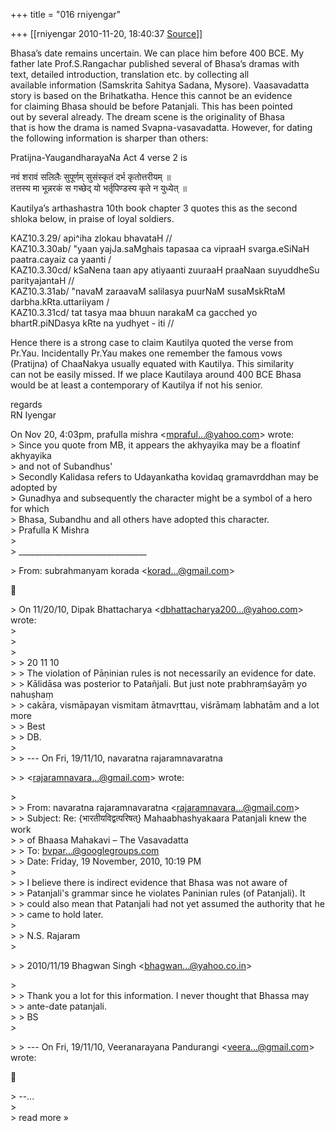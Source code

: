 +++
title = "016 rniyengar"

+++
[[rniyengar	2010-11-20, 18:40:37 [Source](https://groups.google.com/g/bvparishat/c/8qccy33BzDY)]]



Bhasa’s date remains uncertain. We can place him before 400 BCE. My  
father late Prof.S.Rangachar published several of Bhasa’s dramas with  
text, detailed introduction, translation etc. by collecting all  
available information (Samskrita Sahitya Sadana, Mysore). Vaasavadatta  
story is based on the Brihatkatha. Hence this cannot be an evidence  
for claiming Bhasa should be before Patanjali. This has been pointed  
out by several already. The dream scene is the originality of Bhasa  
that is how the drama is named Svapna-vasavadatta. However, for dating  
the following information is sharper than others:

Pratijna-YaugandharayaNa Act 4 verse 2 is

नवं शरावं सलिलैः सुपूर्णम् सुसंस्कृतं दर्भ कृतोत्तरीयम् ॥  
तत्तस्य मा भून्नरकं स गच्छेद् यो भर्तृपिण्डस्य कृते न युध्येत् ॥

Kautilya’s arthashastra 10th book chapter 3 quotes this as the second  
shloka below, in praise of loyal soldiers.

KAZ10.3.29/ api^iha zlokau bhavataH //  
KAZ10.3.30ab/ "yaan yajJa.saMghais tapasaa ca vipraaH svarga.eSiNaH  
paatra.cayaiz ca yaanti /  
KAZ10.3.30cd/ kSaNena taan apy atiyaanti zuuraaH praaNaan suyuddheSu  
parityajantaH //  
KAZ10.3.31ab/ "navaM zaraavaM salilasya puurNaM susaMskRtaM  
darbha.kRta.uttariiyam /  
KAZ10.3.31cd/ tat tasya maa bhuun narakaM ca gacched yo  
bhartR.piNDasya kRte na yudhyet - iti //

Hence there is a strong case to claim Kautilya quoted the verse from  
Pr.Yau. Incidentally Pr.Yau makes one remember the famous vows  
(Pratijna) of ChaaNakya usually equated with Kautilya. This similarity  
can not be easily missed. If we place Kautilaya around 400 BCE Bhasa  
would be at least a contemporary of Kautilya if not his senior.

regards  
RN Iyengar

  
On Nov 20, 4:03pm, prafulla mishra \<[mpraful...@yahoo.com]()\> wrote:  
\> Since you quote from MB, it appears the akhyayika may be a floatinf akhyayika  
\> and not of Subandhus'  
\> Secondly Kalidasa refers to Udayankatha kovidaq gramavrddhan may be adopted by  
\> Gunadhya and subsequently the character might be a symbol of a hero for which  
\> Bhasa, Subandhu and all others have adopted this character.  
\> Prafulla K Mishra  
\>  
\> \_\_\_\_\_\_\_\_\_\_\_\_\_\_\_\_\_\_\_\_\_\_\_\_\_\_\_\_\_\_\_\_  

\> From: subrahmanyam korada \<[korad...@gmail.com]()\>



\> On 11/20/10, Dipak Bhattacharya \<[dbhattacharya200...@yahoo.com]()\> wrote:  
\>  
\>  
\>  
\> \> 20 11 10  
\> \> The violation of Pāṇinian rules is not necessarily an evidence for date.  
\> \> Kālidāsa was posterior to Patañjali. But just note prabhraṃśayāṃ yo nahuṣhaṃ  
\> \> cakāra, vismāpayan vismitam ātmavṛttau, viśrāmaṃ labhatām and a lot more  
\> \> Best  
\> \> DB.  
\>  
\> \> --- On Fri, 19/11/10, navaratna rajaramnavaratna  

\> \> \<[rajaramnavara...@gmail.com]()\> wrote:

  
\>  
\> \> From: navaratna rajaramnavaratna \<[rajaramnavara...@gmail.com]()\>  
\> \> Subject: Re: {भारतीयविद्वत्परिषत्} Mahaabhashyakaara Patanjali knew the work  
\> \> of Bhaasa Mahakavi – The Vasavadatta  
\> \> To: [bvpar...@googlegroups.com]()  
\> \> Date: Friday, 19 November, 2010, 10:19 PM  
\>  
\> \>  I believe there is indirect evidence that Bhasa was not aware of  
\> \> Patanjali's grammar since he violates Paninian rules (of Patanjali). It  
\> \> could also mean that Patanjali had not yet assumed the authority that he  
\> \> came to hold later.  
\>  
\> \> N.S. Rajaram  
\>  

\> \> 2010/11/19 Bhagwan Singh \<[bhagwan...@yahoo.co.in]()\>

  
\>  
\> \> Thank you a lot for this information. I never thought that Bhassa may  
\> \> ante-date patanjali.  
\> \> BS  
\>  

\> \> --- On Fri, 19/11/10, Veeranarayana Pandurangi \<[veera...@gmail.com]()\> wrote:



\> --...  
\>  
\> read more »

